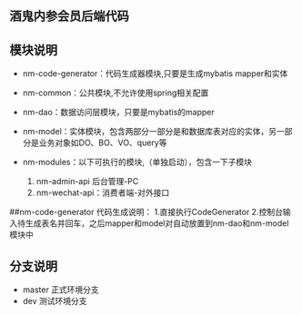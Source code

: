 酒鬼内参会员后端代码
-
## 模块说明
- nm-code-generator：代码生成器模块,只要是生成mybatis mapper和实体

- nm-common：公共模块,不允许使用spring相关配置

- nm-dao：数据访问层模块，只要是mybatis的mapper

- nm-model：实体模块，包含两部分一部分是和数据库表对应的实体，另一部分是业务对象如DO、BO、VO、query等

- nm-modules：以下可执行的模块,（单独启动），包含一下子模块
    1. nm-admin-api 后台管理-PC
    2. nm-wechat-api：消费者端-对外接口
 



##nm-code-generator 代码生成说明：
     1.直接执行CodeGenerator
     2.控制台输入待生成表名并回车，之后mapper和model对自动放置到nm-dao和nm-model模块中
 



## 分支说明
- master 正式环境分支
- dev 测试环境分支



